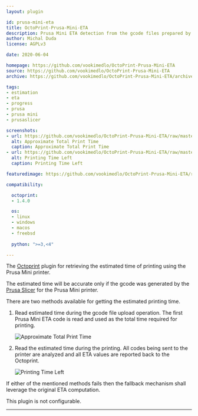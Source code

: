 ```yaml
---
layout: plugin

id: prusa-mini-eta
title: OctoPrint-Prusa-Mini-ETA
description: Prusa Mini ETA detection from the gcode files prepared by the Prusa Slicer.
author: Michal Duda
license: AGPLv3

date: 2020-06-04

homepage: https://github.com/vookimedlo/OctoPrint-Prusa-Mini-ETA
source: https://github.com/vookimedlo/OctoPrint-Prusa-Mini-ETA
archive: https://github.com/vookimedlo/OctoPrint-Prusa-Mini-ETA/archive/master.zip

tags:
- estimation
- eta
- progress
- prusa
- prusa mini
- prusaslicer

screenshots:
- url: https://github.com/vookimedlo/OctoPrint-Prusa-Mini-ETA/raw/master/assets/img/Approx-Total-Print-Time.png
  alt: Approximate Total Print Time
  caption: Approximate Total Print Time
- url: https://github.com/vookimedlo/OctoPrint-Prusa-Mini-ETA/raw/master/assets/img/Print-Time-Left.png
  alt: Printing Time Left
  caption: Printing Time Left

featuredimage: https://github.com/vookimedlo/OctoPrint-Prusa-Mini-ETA/raw/master/assets/img/Print-Time-Left.png

compatibility:

  octoprint:
  - 1.4.0

  os:
  - linux
  - windows
  - macos
  - freebsd
   
  python: ">=3,<4"

---
```


The [Octoprint][1] plugin for retrieving the estimated time of printing using the Prusa Mini printer.

The estimated time will be accurate only if the gcode was generated by the [Prusa Slicer][2]
for the Prusa Mini printer.

There are two methods available for getting the estimated printing time.

1. Read estimated time during the gcode file upload operation.
   The first Prusa Mini ETA code is read and used as the total time required for printing. 
   
   ![Approximate Total Print Time][total]
   
2. Read the estimated time during the printing.
   All codes being sent to the printer are analyzed and all ETA values are reported back to the Octoprint.

   ![Printing Time Left][left]

If either of the mentioned methods fails then the fallback mechanism shall leverage the original ETA computation.

This plugin is not configurable.

----------

[1]: https://octoprint.org/
[2]: https://www.prusa3d.com/prusaslicer/

[total]: https://github.com/vookimedlo/OctoPrint-Prusa-Mini-ETA/raw/master/assets/img/Approx-Total-Print-Time.png "Approximate Total Print Time"
[left]: https://github.com/vookimedlo/OctoPrint-Prusa-Mini-ETA/raw/master/assets/img/Print-Time-Left.png "Printing Time Left"

